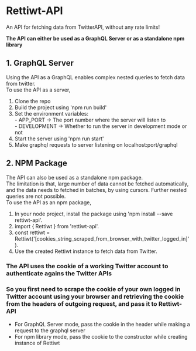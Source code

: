 # Rettiwt-API
An API for fetching data from TwitterAPI, without any rate limits!

**The API can either be used as a GraphQL Server or as a standalone npm library**

## 1. GraphQL Server
Using the API as a GraphQL enables complex nested queries to fetch data from twitter.  
To use the API as a server,

1.  Clone the repo  
2.  Build the project using 'npm run build'  
3.  Set the environment variables:  
        -   APP_PORT -> The port number where the server will listen to  
        -   DEVELOPMENT -> Whether to run the server in development mode or not  
4.  Start the server using 'npm run start'  
5.  Make graphql requests to server listening on localhost:port/graphql

## 2. NPM Package
The API can also be used as a standalone npm package.  
The limitation is that, large number of data cannot be fetched automatically, and the data needs to fetched in batches, by using cursors.
Further nested queries are not possible.  
To use the API as an npm package,

1.  In your node project, install the package using 'npm install --save rettiwt-api'.  
2.  import { Rettiwt } from 'rettiwt-api'.  
3.  const rettiwt = Rettiwt('[cookies_string_scraped_from_browser_with_twitter_logged_in]').  
4.  Use the created Rettiwt instance to fetch data from Twitter.  

### **The API uses the cookie of a working Twitter account to authenticate agains the Twitter APIs**
### **So you first need to scrape the cookie of your own logged in Twitter account using your browser and retrieving the cookie from the headers of outgoing request, and pass it to Rettiwt-API**

-   For GraphQL Server mode, pass the cookie in the header while making a request to the graphql server
-   For npm library mode, pass the cookie to the constructor while creating instance of Rettiwt
